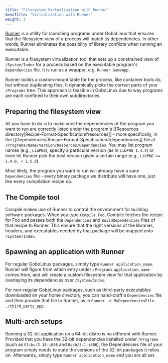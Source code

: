 ```yaml
---
title: "Filesystem Virtualization with Runner"
menuTitle: "Virtualization with Runner"
weight: 1
---
```


[Runner](/Commands/Runner) is a utility for launching programs under GoboLinux
that ensures that the filesystem view of a process will match its dependencies. 
In other words, Runner eliminates the possibility of library conflicts when
running an executable.

Runner is a filesystem virtualization tool that sets up a
constrained view of `/System/Index` for a process based on the
executable program's `Dependencies` file.  It is run as a
wrapper, e.g. `Runner SomeApp`.

Runner builds a custom mount table for the process, like
container tools do, but without duplicating files. It
dynamically picks the correct parts of your `/Programs` tree.
This approach is feasible in GoboLinux due to way programs
are each confined to their own subdirectories. 

## Preparing the filesystem view

All you have to do is to make sure the dependencies of the program you want to run are correctly listed under the program's [[Resources directory|Recipe-Format-Specification#resources]] - more specifically, in the [[Dependencies|Recipe-Format-Specification#dependencies]] file at `/Programs/Name/Version/Resources/Dependencies`. You may list program names (e.g., `LibPNG`), specify a particular version (as in `LibPNG 1.4.4`) or even let Runner pick the best version given a certain range (e.g., `LibPNG >= 1.4.0, < 1.5.0`).

Most likely, the program you want to run will already have a sane `Dependencies` file - every binary package we distribute will have one, just like every compilation recipe do.

## The Compile tool

Compile makes use of Runner to control the environment
for building software packages. When you type `Compile Foo`,
Compile fetches the recipe for Foo and passes both the
`Dependencies` and `BuildDependencies` files of that recipe to
Runner. This ensure that the right versions of
the libraries, headers, and executables needed by that
package will be mapped onto `/System/Index`.

## Spawning an application with Runner

For regular GoboLinux packages, simply type `Runner application_name`. Runner will figure from which entry under `/Programs` `application_name` comes from, and will create a custom filesystem view for that application by overlaying its dependencies over `/System/Index`.

For non-regular GoboLinux packages, such as third-party executables downloaded on your home directory, you can hand-craft a `Dependencies` file and then provide that file to Runner, as in `Runner -d MyDependenciesFile ./third_party_app`.

## Multi-arch setups

Running a 32-bit application on a 64-bit distro is no different with Runner. Provided that you have the 32-bit dependencies installed under `/Programs` (such as `Glibc/2.18-i686` and `Bash/3.1-i686`), the Dependencies file of your program simply needs to state the versions of the 32-bit packages it relies on. Afterwards, simply type `Runner application_name` and you are all set.
